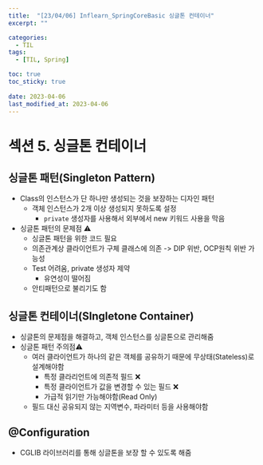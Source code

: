 ```yaml
---
title:  "[23/04/06] Inflearn_SpringCoreBasic 싱글톤 컨테이너"
excerpt: ""

categories:
  - TIL
tags:
  - [TIL, Spring]

toc: true
toc_sticky: true
 
date: 2023-04-06
last_modified_at: 2023-04-06
---
```

# 섹션 5. 싱글톤 컨테이너

## 싱글톤 패턴(Singleton Pattern)

- Class의 인스턴스가 단 하나만 생성되는 것을 보장하는 디자인 패턴
  - 객체 인스턴스가 2개 이상 생성되지 못하도록 설정
    - ```private``` 생성자를 사용해서 외부에서 new 키워드 사용을 막음
- 싱글톤 패턴의 문제점 ⚠️
  - 싱글톤 패턴을 위한 코드 필요
  - 의존관계상 클라이언트가 구체 클래스에 의존 -> DIP 위반, OCP원칙 위반 가능성
  - Test 어려움, private 생성자 제약
    - 유연성이 떨어짐
  - 안티패턴으로 불리기도 함

## 싱글톤 컨테이너(SIngletone Container)

- 싱글톤의 문제점을 해결하고, 객체 인스턴스를 싱글톤으로 관리해줌
- 싱글톤 패턴 주의점⚠️
  - 여러 클라이언트가 하나의 같은 객체를 공유하기 때문에 무상태(Stateless)로 설계해야함
    - 특정 클라리언트에 의존적 필드 ❌
    - 특정 클라이언트가 값을 변경할 수 있는 필드 ❌
    - 가급적 읽기만 가능해야함(Read Only)
  - 필드 대신 공유되지 않는 지역변수, 파라미터 등을 사용해야함

## @Configuration

- CGLIB 라이브러리를 통해 싱글톤을 보장 할 수 있도록 해줌

